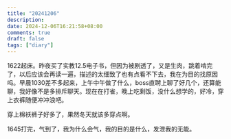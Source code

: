 ```yaml
---
title: "20241206"
description: 
date: 2024-12-06T16:21:58+08:00
comments: true
draft: false
tags: ["diary"]
---
```

1622起床。昨夜买了实教12.5电子书，但因为被剧透了，又是生肉，跳着啃完了，以后应该会再读一遍，描述的太细致了也有点看不下去，我在为目的找原因吗。早晨1030差不多起来，上午中午做了什么，boss直聘上聊了好几个，还算能聊，我好像不是多排斥聊天。现在在打雀，晚上吃剩饭，没什么想学的，好冷，穿上衣裤随便冲冲浪吧。

穿上棉袄裤子好多了，果然冬天就该多穿点啊。

1645打完，气到了，我为什么会气，我的目的是什么，发泄我的无能。